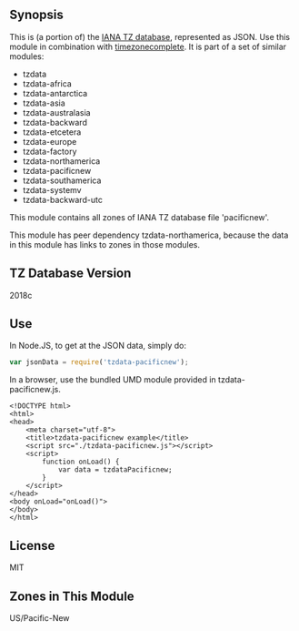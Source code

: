 
## Synopsis

This is (a portion of) the [IANA TZ database](https://www.iana.org/time-zones), represented as JSON. Use this module in combination with [timezonecomplete](https://www.npmjs.com/package/timezonecomplete).
It is part of a set of similar modules:
* tzdata
* tzdata-africa
* tzdata-antarctica
* tzdata-asia
* tzdata-australasia
* tzdata-backward
* tzdata-etcetera
* tzdata-europe
* tzdata-factory
* tzdata-northamerica
* tzdata-pacificnew
* tzdata-southamerica
* tzdata-systemv
* tzdata-backward-utc

This module contains all zones of IANA TZ database file 'pacificnew'.

This module has peer dependency tzdata-northamerica, because the data in this module has links to zones in those modules.

## TZ Database Version

2018c

## Use

In Node.JS, to get at the JSON data, simply do:

```javascript
var jsonData = require('tzdata-pacificnew');
```

In a browser, use the bundled UMD module provided in tzdata-pacificnew.js.

```
<!DOCTYPE html>
<html>
<head>
    <meta charset="utf-8">
    <title>tzdata-pacificnew example</title>
    <script src="./tzdata-pacificnew.js"></script>
    <script>
        function onLoad() {
            var data = tzdataPacificnew;
        }
    </script>
</head>
<body onLoad="onLoad()">
</body>
</html>
```

## License

MIT

## Zones in This Module

US/Pacific-New
